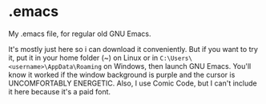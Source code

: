 # .emacs
My .emacs file, for regular old GNU Emacs.

It's mostly just here so i can download it conveniently. But if you want to try it, put it in your home folder (~) on Linux or in `C:\Users\<username>\AppData\Roaming` on Windows, then launch GNU Emacs. You'll know it worked if the window background is purple and the cursor is UNCOMFORTABLY ENERGETIC. Also, I use Comic Code, but I can't include it here because it's a paid font.
